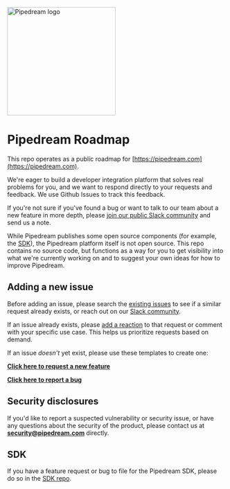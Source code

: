 <img src="https://res.cloudinary.com/pipedreamin/image/upload/v1569526159/icons/pipedream_x6plab.svg" alt="Pipedream logo" width="250">

# Pipedream Roadmap

This repo operates as a public roadmap for [https://pipedream.com](https://pipedream.com).

We're eager to build a developer integration platform that solves real problems for you, and we want to respond directly to your requests and feedback. We use Github Issues to track this feedback.

If you're not sure if you've found a bug or want to talk to our team about a new feature in more depth, please [join our public Slack community](https://pipedream.com/community) and send us a note.

While Pipedream publishes some open source components (for example, the [SDK](#sdk)), the Pipedream platform itself is not open source. This repo contains no source code, but functions as a way for you to get visibility into what we're currently working on and to suggest your own ideas for how to improve Pipedream.

## Adding a new issue

Before adding an issue, please search the [existing issues](https://github.com/PipedreamHQ/roadmap/issues) to see if a similar request already exists, or reach out on our [Slack community](https://pipedream.com/community). 

If an issue already exists, please [add a reaction](https://help.github.com/en/github/collaborating-with-issues-and-pull-requests/about-conversations-on-github) to that request or comment with your specific use case. This helps us prioritize requests based on demand.

If an issue _doesn't_ yet exist, please use these templates to create one:

**[Click here to request a new feature](https://github.com/PipedreamHQ/roadmap/issues/new?assignees=&labels=enhancement&template=feature_request.md&title=)**

**[Click here to report a bug](https://github.com/PipedreamHQ/roadmap/issues/new?assignees=&labels=bug&template=bug_report.md&title=)**

## Security disclosures

If you'd like to report a suspected vulnerability or security issue, or have any questions about the security of the product, please contact us at **security@pipedream.com** directly.

## SDK

If you have a feature request or bug to file for the Pipedream SDK, please do so in the [SDK repo](https://github.com/PipedreamHQ/sdk).

